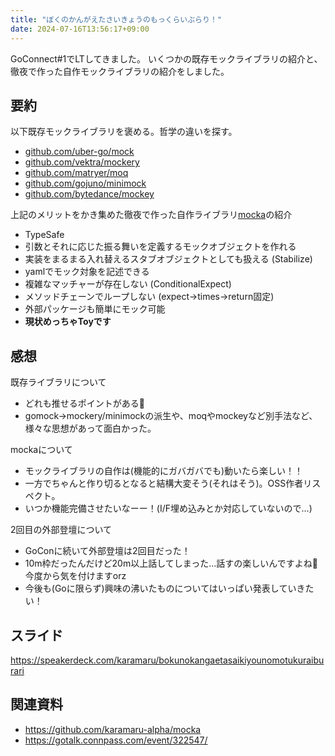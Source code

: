 ```yaml
---
title: "ぼくのかんがえたさいきょうのもっくらいぶらり！"
date: 2024-07-16T13:56:17+09:00
---
```



GoConnect#1でLTしてきました。
いくつかの既存モックライブラリの紹介と、徹夜で作った自作モックライブラリの紹介をしました。

<!--more-->

## 要約

以下既存モックライブラリを褒める。哲学の違いを探す。
- [github.com/uber-go/mock](github.com/uber-go/mock)
- [github.com/vektra/mockery](github.com/vektra/mockery)
- [github.com/matryer/moq](github.com/matryer/moq)
- [github.com/gojuno/minimock](github.com/gojuno/minimock)
- [github.com/bytedance/mockey](github.com/bytedance/mockey)

上記のメリットをかき集めた徹夜で作った自作ライブラリ[mocka](https://github.com/karamaru-alpha/mocka)の紹介
- TypeSafe
- 引数とそれに応じた振る舞いを定義するモックオブジェクトを作れる
- 実装をまるまる入れ替えるスタブオブジェクトとしても扱える (Stabilize)
- yamlでモック対象を記述できる
- 複雑なマッチャーが存在しない (ConditionalExpect)
- メソッドチェーンでループしない (expect->times->return固定)
- 外部パッケージも簡単にモック可能
- **現状めっちゃToyです**

## 感想

既存ライブラリについて
- どれも推せるポイントがある👏
- gomock->mockery/minimockの派生や、moqやmockeyなど別手法など、様々な思想があって面白かった。

mockaについて
- モックライブラリの自作は(機能的にガバガバでも)動いたら楽しい！！
- 一方でちゃんと作り切るとなると結構大変そう(それはそう)。OSS作者リスペクト。
- いつか機能完備させたいなーー！(I/F埋め込みとか対応していないので...)

2回目の外部登壇について
- GoConに続いて外部登壇は2回目だった！
- 10m枠だったんだけど20m以上話してしまった...話すの楽しいんですよね🥺 今度から気を付けますorz
- 今後も(Goに限らず)興味の沸いたものについてはいっぱい発表していきたい！

## スライド

https://speakerdeck.com/karamaru/bokunokangaetasaikiyounomotukuraiburari


## 関連資料

- https://github.com/karamaru-alpha/mocka
- https://gotalk.connpass.com/event/322547/
